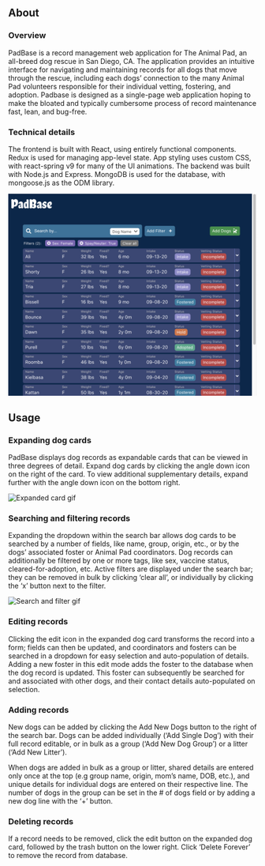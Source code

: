 ##  About

### Overview

PadBase is a record management web application for The Animal Pad, an all-breed dog rescue in San Diego, CA. The application provides an intuitive interface for navigating and maintaining records for all dogs that move through the rescue, including each dogs’ connection to the many Animal Pad volunteers responsible for their individual vetting, fostering, and adoption. Padbase is designed as a single-page web application hoping to make the bloated and typically cumbersome process of record maintenance fast, lean, and bug-free.

### Technical details

The frontend is built with React, using entirely functional components. Redux is used for managing app-level state. App styling uses custom CSS, with react-spring v9 for many of the UI animations. The backend was built with Node.js and Express. MongoDB is used for the database, with mongoose.js as the ODM library.

![Home screenshot](demo/screenshots/home.png) 
## Usage

### Expanding dog cards

PadBase displays dog records as expandable cards that can be viewed in three degrees of detail. Expand dog cards by clicking the angle down icon on the right of the card. To view additional supplementary details, expand further with the angle down icon on the bottom right. 

![Expanded card gif](demo/screenshots/expand_card_gif.gif)

### Searching and filtering records

Expanding the dropdown within the search bar allows dog cards to be searched by a number of fields, like name, group, origin, etc., or by the dogs’ associated foster or Animal Pad coordinators. Dog records can additionally be filtered by one or more tags, like sex, vaccine status, cleared-for-adoption, etc. Active filters are displayed under the search bar; they can be removed in bulk by clicking ‘clear all’, or individually by clicking the ‘x’ button next to the filter.

![Search and filter gif](demo/screenshots/search_and_filter_gif.gif)

### Editing records

Clicking the edit icon in the expanded dog card transforms the record into a form; fields can then be updated, and coordinators and fosters can be searched in a dropdown for easy selection and auto-population of details. Adding a new foster in this edit mode adds the foster to the database when the dog record is updated. This foster can subsequently be searched for and associated with other dogs, and their contact details auto-populated on selection.

### Adding records

New dogs can be added by clicking the Add New Dogs button to the right of the search bar. Dogs can be added individually (‘Add Single Dog’) with their full record editable, or in bulk as a group (‘Add New Dog Group’) or a litter (‘Add New Litter’).

When dogs are added in bulk as a group or litter, shared details are entered only once at the top (e.g group name, origin, mom’s name, DOB, etc.), and unique details for individual dogs are entered on their respective line. The number of dogs in the group can be set in the # of dogs field or by adding a new dog line with the ‘+’ button.

### Deleting records

If a record needs to be removed, click the edit button on the expanded dog card, followed by the trash button on the lower right. Click ‘Delete Forever’ to remove the record from database.